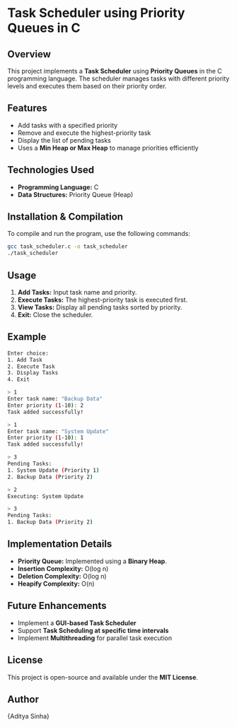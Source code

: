 # Task Scheduler using Priority Queues in C

## Overview
This project implements a **Task Scheduler** using **Priority Queues** in the C programming language. The scheduler manages tasks with different priority levels and executes them based on their priority order.

## Features
- Add tasks with a specified priority
- Remove and execute the highest-priority task
- Display the list of pending tasks
- Uses a **Min Heap or Max Heap** to manage priorities efficiently

## Technologies Used
- **Programming Language:** C
- **Data Structures:** Priority Queue (Heap)

## Installation & Compilation
To compile and run the program, use the following commands:

```sh
gcc task_scheduler.c -o task_scheduler
./task_scheduler
```

## Usage
1. **Add Tasks:** Input task name and priority.
2. **Execute Tasks:** The highest-priority task is executed first.
3. **View Tasks:** Display all pending tasks sorted by priority.
4. **Exit:** Close the scheduler.

## Example
```sh
Enter choice:
1. Add Task
2. Execute Task
3. Display Tasks
4. Exit

> 1
Enter task name: "Backup Data"
Enter priority (1-10): 2
Task added successfully!

> 1
Enter task name: "System Update"
Enter priority (1-10): 1
Task added successfully!

> 3
Pending Tasks:
1. System Update (Priority 1)
2. Backup Data (Priority 2)

> 2
Executing: System Update

> 3
Pending Tasks:
1. Backup Data (Priority 2)
```

## Implementation Details
- **Priority Queue:** Implemented using a **Binary Heap**.
- **Insertion Complexity:** O(log n)
- **Deletion Complexity:** O(log n)
- **Heapify Complexity:** O(n)

## Future Enhancements
- Implement a **GUI-based Task Scheduler**
- Support **Task Scheduling at specific time intervals**
- Implement **Multithreading** for parallel task execution

## License
This project is open-source and available under the **MIT License**.

## Author
{Aditya Sinha}
